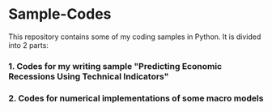 # Sample-Codes

This repository contains some of my coding samples in Python. It is divided into 2 parts:

### 1. Codes for my writing sample "Predicting Economic Recessions Using Technical Indicators"


### 2. Codes for numerical implementations of some macro models
